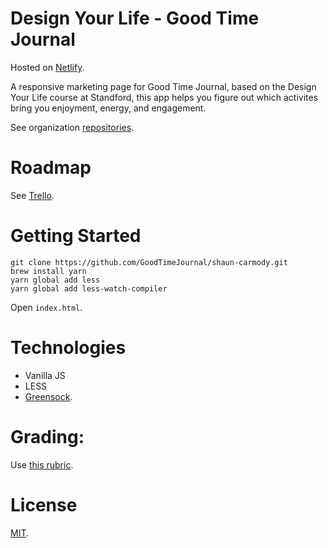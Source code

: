 # Design Your Life - Good Time Journal

Hosted on [Netlify](https://goodtimejournal.netlify.com/).

A responsive marketing page for Good Time Journal, based on the Design Your Life course at Standford, this app helps you figure out which activites bring you enjoyment, energy, and engagement.

See organization [repositories](https://github.com/GoodTimeJournal). 

# Roadmap

See [Trello](https://trello.com/b/gSdYvqAF/lambda-notes-shaun-carmody).

# Getting Started

```
git clone https://github.com/GoodTimeJournal/shaun-carmody.git
brew install yarn
yarn global add less
yarn global add less-watch-compiler
```
Open `index.html`.

# Technologies

* Vanilla JS
* LESS
* [Greensock](https://greensock.com/gsap).

# Grading:

Use [this rubric](https://docs.google.com/spreadsheets/d/1BbdmSMUdzURMo0wcsr4XSKvegDgB28WkK2wnjmORzDo/edit?usp=sharing).

# License

[MIT](LICENSE).